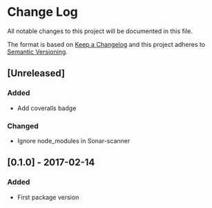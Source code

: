 # Change Log
All notable changes to this project will be documented in this file.

The format is based on [Keep a Changelog](http://keepachangelog.com/) 
and this project adheres to [Semantic Versioning](http://semver.org/).

## [Unreleased]
### Added
- Add coveralls badge

### Changed
- Ignore node_modules in Sonar-scanner

## [0.1.0] - 2017-02-14
### Added
- First package version

